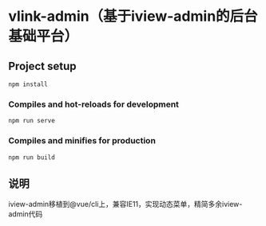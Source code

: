 # vlink-admin（基于iview-admin的后台基础平台）

## Project setup
```
npm install
```

### Compiles and hot-reloads for development
```
npm run serve
```

### Compiles and minifies for production
```
npm run build
```

## 说明
iview-admin移植到@vue/cli上，兼容IE11，实现动态菜单，精简多余iview-admin代码
